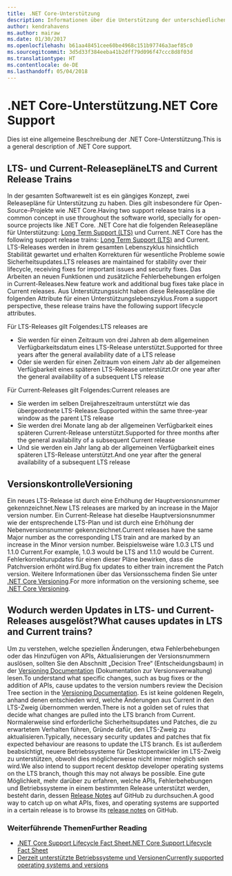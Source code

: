 ```yaml
---
title: .NET Core-Unterstützung
description: Informationen über die Unterstützung der unterschiedlichen Releasepläne (LTS und Current) für .NET Core
author: kendrahavens
ms.author: mairaw
ms.date: 01/30/2017
ms.openlocfilehash: b61aa48451cee60be4968c151b97746a3aef85c0
ms.sourcegitcommit: 3d5d33f384eeba41b2dff79d096f47ccc8d8f03d
ms.translationtype: HT
ms.contentlocale: de-DE
ms.lasthandoff: 05/04/2018
---
```

# <a name="net-core-support"></a><span data-ttu-id="4b1b0-103">.NET Core-Unterstützung</span><span class="sxs-lookup"><span data-stu-id="4b1b0-103">.NET Core Support</span></span>

<span data-ttu-id="4b1b0-104">Dies ist eine allgemeine Beschreibung der .NET Core-Unterstützung.</span><span class="sxs-lookup"><span data-stu-id="4b1b0-104">This is a general description of .NET Core support.</span></span>

## <a name="lts-and-current-release-trains"></a><span data-ttu-id="4b1b0-105">LTS- und Current-Releasepläne</span><span class="sxs-lookup"><span data-stu-id="4b1b0-105">LTS and Current Release Trains</span></span>

<span data-ttu-id="4b1b0-106">In der gesamten Softwarewelt ist es ein gängiges Konzept, zwei Releasepläne für Unterstützung zu haben. Dies gilt insbesondere für Open-Source-Projekte wie .NET Core.</span><span class="sxs-lookup"><span data-stu-id="4b1b0-106">Having two support release trains is a common concept in use throughout the software world, specially for open-source projects like .NET Core.</span></span> <span data-ttu-id="4b1b0-107">.NET Core hat die folgenden Releasepläne für Unterstützung: [Long Term Support (LTS)](https://en.wikipedia.org/wiki/Long-term_support) und Current.</span><span class="sxs-lookup"><span data-stu-id="4b1b0-107">.NET Core has the following support release trains: [Long Term Support (LTS)](https://en.wikipedia.org/wiki/Long-term_support) and Current.</span></span> <span data-ttu-id="4b1b0-108">LTS-Releases werden in ihrem gesamten Lebenszyklus hinsichtlich Stabilität gewartet und erhalten Korrekturen für wesentliche Probleme sowie Sicherheitsupdates.</span><span class="sxs-lookup"><span data-stu-id="4b1b0-108">LTS releases are maintained for stability over their lifecycle, receiving fixes for important issues and security fixes.</span></span> <span data-ttu-id="4b1b0-109">Das Arbeiten an neuen Funktionen und zusätzliche Fehlerbehebungen erfolgen in Current-Releases.</span><span class="sxs-lookup"><span data-stu-id="4b1b0-109">New feature work and additional bug fixes take place in Current releases.</span></span> <span data-ttu-id="4b1b0-110">Aus Unterstützungssicht haben diese Releasepläne die folgenden Attribute für einen Unterstützungslebenszyklus.</span><span class="sxs-lookup"><span data-stu-id="4b1b0-110">From a support perspective, these release trains have the following support lifecycle attributes.</span></span>

<span data-ttu-id="4b1b0-111">Für LTS-Releases gilt Folgendes:</span><span class="sxs-lookup"><span data-stu-id="4b1b0-111">LTS releases are</span></span>
* <span data-ttu-id="4b1b0-112">Sie werden für einen Zeitraum von drei Jahren ab dem allgemeinen Verfügbarkeitsdatum eines LTS-Release unterstützt.</span><span class="sxs-lookup"><span data-stu-id="4b1b0-112">Supported for three years after the general availability date of a LTS release</span></span>
* <span data-ttu-id="4b1b0-113">Oder sie werden für einen Zeitraum von einem Jahr ab der allgemeinen Verfügbarkeit eines späteren LTS-Release unterstützt.</span><span class="sxs-lookup"><span data-stu-id="4b1b0-113">Or one year after the general availability of a subsequent LTS release</span></span>

<span data-ttu-id="4b1b0-114">Für Current-Releases gilt Folgendes:</span><span class="sxs-lookup"><span data-stu-id="4b1b0-114">Current releases are</span></span>
* <span data-ttu-id="4b1b0-115">Sie werden im selben Dreijahreszeitraum unterstützt wie das übergeordnete LTS-Release.</span><span class="sxs-lookup"><span data-stu-id="4b1b0-115">Supported within the same three-year window as the parent LTS release</span></span>
* <span data-ttu-id="4b1b0-116">Sie werden drei Monate lang ab der allgemeinen Verfügbarkeit eines späteren Current-Release unterstützt.</span><span class="sxs-lookup"><span data-stu-id="4b1b0-116">Supported for three months after the general availability of a subsequent Current release</span></span>
* <span data-ttu-id="4b1b0-117">Und sie werden ein Jahr lang ab der allgemeinen Verfügbarkeit eines späteren LTS-Release unterstützt.</span><span class="sxs-lookup"><span data-stu-id="4b1b0-117">And one year after the general availability of a subsequent LTS release</span></span>

## <a name="versioning"></a><span data-ttu-id="4b1b0-118">Versionskontrolle</span><span class="sxs-lookup"><span data-stu-id="4b1b0-118">Versioning</span></span>
<span data-ttu-id="4b1b0-119">Ein neues LTS-Release ist durch eine Erhöhung der Hauptversionsnummer gekennzeichnet.</span><span class="sxs-lookup"><span data-stu-id="4b1b0-119">New LTS releases are marked by an increase in the Major version number.</span></span> <span data-ttu-id="4b1b0-120">Ein Current-Release hat dieselbe Hauptversionsnummer wie der entsprechende LTS-Plan und ist durch eine Erhöhung der Nebenversionsnummer gekennzeichnet.</span><span class="sxs-lookup"><span data-stu-id="4b1b0-120">Current releases have the same Major number as the corresponding LTS train and are marked by an increase in the Minor version number.</span></span> <span data-ttu-id="4b1b0-121">Beispielsweise wäre 1.0.3 LTS und 1.1.0 Current.</span><span class="sxs-lookup"><span data-stu-id="4b1b0-121">For example, 1.0.3 would be LTS and 1.1.0 would be Current.</span></span> <span data-ttu-id="4b1b0-122">Fehlerkorrekturupdates für einen dieser Pläne bewirken, dass die Patchversion erhöht wird.</span><span class="sxs-lookup"><span data-stu-id="4b1b0-122">Bug fix updates to either train increment the Patch version.</span></span> <span data-ttu-id="4b1b0-123">Weitere Informationen über das Versionsschema finden Sie unter [.NET Core Versioning](index.md).</span><span class="sxs-lookup"><span data-stu-id="4b1b0-123">For more information on the versioning scheme, see [.NET Core Versioning](index.md).</span></span>

## <a name="what-causes-updates-in-lts-and-current-trains"></a><span data-ttu-id="4b1b0-124">Wodurch werden Updates in LTS- und Current-Releases ausgelöst?</span><span class="sxs-lookup"><span data-stu-id="4b1b0-124">What causes updates in LTS and Current trains?</span></span>
<span data-ttu-id="4b1b0-125">Um zu verstehen, welche speziellen Änderungen, etwa Fehlerbehebungen oder das Hinzufügen von APIs, Aktualisierungen der Versionsnummern auslösen, sollten Sie den Abschnitt „Decision Tree“ (Entscheidungsbaum) in der [Versioning Documentation](index.md) (Dokumentation zur Versionsverwaltung) lesen.</span><span class="sxs-lookup"><span data-stu-id="4b1b0-125">To understand what specific changes, such as bug fixes or the addition of APIs, cause updates to the version numbers review the Decision Tree section in the [Versioning Documentation](index.md).</span></span> <span data-ttu-id="4b1b0-126">Es ist keine goldenen Regeln, anhand denen entschieden wird, welche Änderungen aus Current in den LTS-Zweig übernommen werden.</span><span class="sxs-lookup"><span data-stu-id="4b1b0-126">There is not a golden set of rules that decide what changes are pulled into the LTS branch from Current.</span></span> <span data-ttu-id="4b1b0-127">Normalerweise sind erforderliche Sicherheitsupdates und Patches, die zu erwartetem Verhalten führen, Gründe dafür, den LTS-Zweig zu aktualisieren.</span><span class="sxs-lookup"><span data-stu-id="4b1b0-127">Typically, necessary security updates and patches that fix expected behaviour are reasons to update the LTS branch.</span></span> <span data-ttu-id="4b1b0-128">Es ist außerdem beabsichtigt, neuere Betriebssysteme für Desktopentwickler im LTS-Zweig zu unterstützen, obwohl dies möglicherweise nicht immer möglich sein wird.</span><span class="sxs-lookup"><span data-stu-id="4b1b0-128">We also intend to support recent desktop developer operating systems on the LTS branch, though this may not always be possible.</span></span> <span data-ttu-id="4b1b0-129">Eine gute Möglichkeit, mehr darüber zu erfahren, welche APIs, Fehlerbehebungen und Betriebssysteme in einem bestimmten Release unterstützt werden, besteht darin, dessen [Release Notes](https://github.com/dotnet/core/tree/master/release-notes) auf GitHub zu durchsuchen.</span><span class="sxs-lookup"><span data-stu-id="4b1b0-129">A good way to catch up on what APIs, fixes, and operating systems are supported in a certain release is to browse its [release notes](https://github.com/dotnet/core/tree/master/release-notes) on GitHub.</span></span>

### <a name="further-reading"></a><span data-ttu-id="4b1b0-130">Weiterführende Themen</span><span class="sxs-lookup"><span data-stu-id="4b1b0-130">Further Reading</span></span>
* [<span data-ttu-id="4b1b0-131">.NET Core Support Lifecycle Fact Sheet</span><span class="sxs-lookup"><span data-stu-id="4b1b0-131">.NET Core Support Lifecycle Fact Sheet</span></span>](https://www.microsoft.com/net/core/support)
* [<span data-ttu-id="4b1b0-132">Derzeit unterstützte Betriebssysteme und Versionen</span><span class="sxs-lookup"><span data-stu-id="4b1b0-132">Currently supported operating systems and versions</span></span>](https://github.com/dotnet/core/blob/master/roadmap.md)
